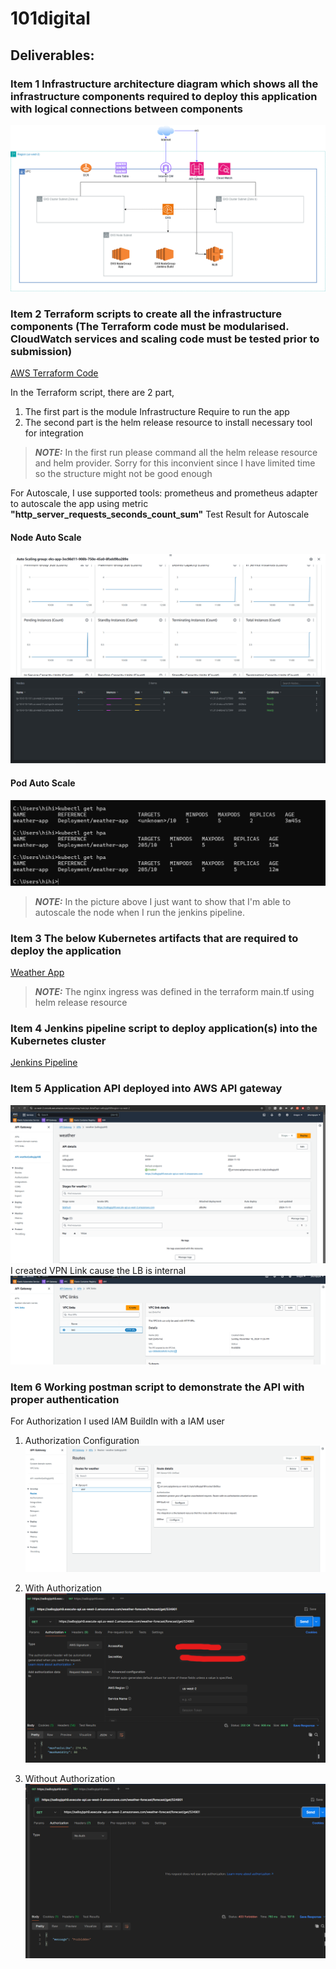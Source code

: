 # 101digital


## Deliverables:
### Item 1 Infrastructure architecture diagram which shows all the infrastructure components required to deploy this application with logical connections between components

![Image](101digital.drawio.png)

### Item 2 Terraform scripts to create all the infrastructure components (The Terraform code must be modularised. CloudWatch services and scaling code must be tested prior to submission)

[AWS Terraform Code](terraform/aws)

In the Terraform script, there are 2 part,
1. The first part is the module Infrastructure Require to run the app
2. The second part is the helm release resource to install necessary tool for integration
> **_NOTE:_**  In the first run please command all the helm release resource and helm provider. Sorry for this inconvient since I have limited time so the structure might not be good enough

For Autoscale, I use supported tools: prometheus and prometheus adapter to autoscale the app using metric **"http_server_requests_seconds_count_sum"**
Test Result for Autoscale

#### Node Auto Scale
![img_9.png](img_9.png)
![img_7.png](img_7.png)

#### Pod Auto Scale
![img_8.png](img_8.png)

> **_NOTE:_**  In the picture above I just want to show that I'm able to autoscale the node when I run the jenkins pipeline.

### Item 3 The below Kubernetes artifacts that are required to deploy the application

[Weather App](k8s-manifest/weatherapp)

> **_NOTE:_**  The nginx ingress was defined in the terraform main.tf using helm release resource

### Item 4 Jenkins pipeline script to deploy application(s) into the Kubernetes cluster
[Jenkins Pipeline](jenkins)

### Item 5 Application API deployed into AWS API gateway

![img_1.png](img_1.png)
I created VPN Link cause the LB is internal
![img_4.png](img_4.png)

### Item 6 Working postman script to demonstrate the API with proper authentication
For Authorization I used IAM BuildIn with a IAM user
1. Authorization Configuration
![img_5.png](img_5.png)

2. With Authorization
![img_6.png](img_6.png)

2. Without Authorization
![img_3.png](img_3.png)